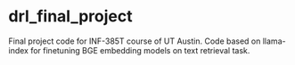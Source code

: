 # drl_final_project

Final project code for INF-385T course of UT Austin. 
Code based on llama-index for finetuning BGE embedding models on text retrieval task.
